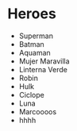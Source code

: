 # Heroes

* Superman
* Batman
* Aquaman
* Mujer Maravilla
* Linterna Verde
* Robin
* Hulk
* Ciclope
* Luna
* Marcoooos
* hhhh